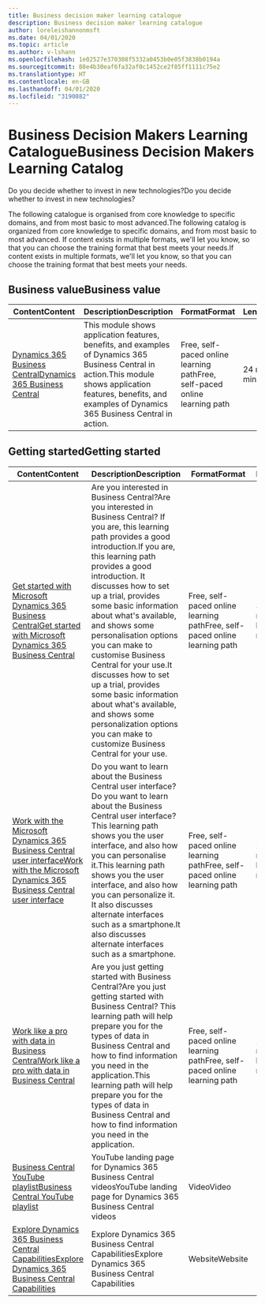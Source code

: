 ```yaml
---
title: Business decision maker learning catalogue
description: Business decision maker learning catalogue
author: loreleishannonmsft
ms.date: 04/01/2020
ms.topic: article
ms.author: v-lshann
ms.openlocfilehash: 1e02527e370308f5332a0453b0e05f3838b0194a
ms.sourcegitcommit: 88e4b30eaf6fa32af0c1452ce2f85ff1111c75e2
ms.translationtype: HT
ms.contentlocale: en-GB
ms.lasthandoff: 04/01/2020
ms.locfileid: "3190882"
---
```

# <a name="business-decision-makers-learning-catalog"></a><span data-ttu-id="b476e-103">Business Decision Makers Learning Catalogue</span><span class="sxs-lookup"><span data-stu-id="b476e-103">Business Decision Makers Learning Catalog</span></span>

<span data-ttu-id="b476e-104">Do you decide whether to invest in new technologies?</span><span class="sxs-lookup"><span data-stu-id="b476e-104">Do you decide whether to invest in new technologies?</span></span>

<span data-ttu-id="b476e-105">The following catalogue is organised from core knowledge to specific domains, and from most basic to most advanced.</span><span class="sxs-lookup"><span data-stu-id="b476e-105">The following catalog is organized from core knowledge to specific domains, and from most basic to most advanced.</span></span> <span data-ttu-id="b476e-106">If content exists in multiple formats, we'll let you know, so that you can choose the training format that best meets your needs.</span><span class="sxs-lookup"><span data-stu-id="b476e-106">If content exists in multiple formats, we'll let you know, so that you can choose the training format that best meets your needs.</span></span>  

## <a name="business-value"></a><span data-ttu-id="b476e-107">Business value<a name="busvalue"></a></span><span class="sxs-lookup"><span data-stu-id="b476e-107">Business value<a name="busvalue"></a></span></span>

| <span data-ttu-id="b476e-108">Content</span><span class="sxs-lookup"><span data-stu-id="b476e-108">Content</span></span>                                                                 | <span data-ttu-id="b476e-109">Description</span><span class="sxs-lookup"><span data-stu-id="b476e-109">Description</span></span>                                                                                                | <span data-ttu-id="b476e-110">Format</span><span class="sxs-lookup"><span data-stu-id="b476e-110">Format</span></span>                                | <span data-ttu-id="b476e-111">Length</span><span class="sxs-lookup"><span data-stu-id="b476e-111">Length</span></span>     |
|----------------------------------------------------------------------------------------------------------------|------------------------------------------------------------------------------------------------------------|---------------------------------------|------------|
| [<span data-ttu-id="b476e-112">Dynamics 365 Business Central</span><span class="sxs-lookup"><span data-stu-id="b476e-112">Dynamics 365 Business Central</span></span>](https://docs.microsoft.com/learn/modules/dynamics-365-business-central/) | <span data-ttu-id="b476e-113">This module shows application features, benefits, and examples of Dynamics 365 Business Central in action.</span><span class="sxs-lookup"><span data-stu-id="b476e-113">This module shows application features, benefits, and examples of Dynamics 365 Business Central in action.</span></span> | <span data-ttu-id="b476e-114">Free, self-paced online learning path</span><span class="sxs-lookup"><span data-stu-id="b476e-114">Free, self-paced online learning path</span></span> | <span data-ttu-id="b476e-115">24 minutes</span><span class="sxs-lookup"><span data-stu-id="b476e-115">24 minutes</span></span> |

## <a name="getting-started"></a><span data-ttu-id="b476e-116">Getting started<a name="get-started"></a></span><span class="sxs-lookup"><span data-stu-id="b476e-116">Getting started<a name="get-started"></a></span></span>

| <span data-ttu-id="b476e-117">Content</span><span class="sxs-lookup"><span data-stu-id="b476e-117">Content</span></span>                                                                                                                             | <span data-ttu-id="b476e-118">Description</span><span class="sxs-lookup"><span data-stu-id="b476e-118">Description</span></span>                                                                                                                                                                                                                                                                                      | <span data-ttu-id="b476e-119">Format</span><span class="sxs-lookup"><span data-stu-id="b476e-119">Format</span></span>                                | <span data-ttu-id="b476e-120">Length</span><span class="sxs-lookup"><span data-stu-id="b476e-120">Length</span></span>             |
|------------------------------------------------------------------------------------------------------------------------------------------------------------------------------|--------------------------------------------------------------------------------------------------------------------------------------------------------------------------------------------------------------------------------------------------------------------------------------------------|---------------------------------------|--------------------|
| [<span data-ttu-id="b476e-121">Get started with Microsoft Dynamics 365 Business Central</span><span class="sxs-lookup"><span data-stu-id="b476e-121">Get started with Microsoft Dynamics 365 Business Central</span></span>](https://docs.microsoft.com/learn/paths/get-started-dynamics-365-business-central/)                          | <span data-ttu-id="b476e-122">Are you interested in Business Central?</span><span class="sxs-lookup"><span data-stu-id="b476e-122">Are you interested in Business Central?</span></span> <span data-ttu-id="b476e-123">If you are, this learning path provides a good introduction.</span><span class="sxs-lookup"><span data-stu-id="b476e-123">If you are, this learning path provides a good introduction.</span></span> <span data-ttu-id="b476e-124">It discusses how to set up a trial, provides some basic information about what's available, and shows some personalisation options you can make to customise Business Central for your use.</span><span class="sxs-lookup"><span data-stu-id="b476e-124">It discusses how to set up a trial, provides some basic information about what's available, and shows some personalization options you can make to customize Business Central for your use.</span></span> | <span data-ttu-id="b476e-125">Free, self-paced online learning path</span><span class="sxs-lookup"><span data-stu-id="b476e-125">Free, self-paced online learning path</span></span> | <span data-ttu-id="b476e-126">3 hours 4 minutes</span><span class="sxs-lookup"><span data-stu-id="b476e-126">3 hours 4 minutes</span></span>  |
| [<span data-ttu-id="b476e-127">Work with the Microsoft Dynamics 365 Business Central user interface</span><span class="sxs-lookup"><span data-stu-id="b476e-127">Work with the Microsoft Dynamics 365 Business Central user interface</span></span>](https://docs.microsoft.com/learn/paths/work-with-user-interface-dynamics-365-business-central/) | <span data-ttu-id="b476e-128">Do you want to learn about the Business Central user interface?</span><span class="sxs-lookup"><span data-stu-id="b476e-128">Do you want to learn about the Business Central user interface?</span></span> <span data-ttu-id="b476e-129">This learning path shows you the user interface, and also how you can personalise it.</span><span class="sxs-lookup"><span data-stu-id="b476e-129">This learning path shows you the user interface, and also how you can personalize it.</span></span> <span data-ttu-id="b476e-130">It also discusses alternate interfaces such as a smartphone.</span><span class="sxs-lookup"><span data-stu-id="b476e-130">It also discusses alternate interfaces such as a smartphone.</span></span>                                                                               | <span data-ttu-id="b476e-131">Free, self-paced online learning path</span><span class="sxs-lookup"><span data-stu-id="b476e-131">Free, self-paced online learning path</span></span> | <span data-ttu-id="b476e-132">2 hours 27 minutes</span><span class="sxs-lookup"><span data-stu-id="b476e-132">2 hours 27 minutes</span></span> |
| [<span data-ttu-id="b476e-133">Work like a pro with data in Business Central</span><span class="sxs-lookup"><span data-stu-id="b476e-133">Work like a pro with data in Business Central</span></span>](https://docs.microsoft.com/learn/paths/work-pro-data-dynamics-365-business-central)                                    | <span data-ttu-id="b476e-134">Are you just getting started with Business Central?</span><span class="sxs-lookup"><span data-stu-id="b476e-134">Are you just getting started with Business Central?</span></span> <span data-ttu-id="b476e-135">This learning path will help prepare you for the types of data in Business Central and how to find information you need in the application.</span><span class="sxs-lookup"><span data-stu-id="b476e-135">This learning path will help prepare you for the types of data in Business Central and how to find information you need in the application.</span></span>                                                                                                  | <span data-ttu-id="b476e-136">Free, self-paced online learning path</span><span class="sxs-lookup"><span data-stu-id="b476e-136">Free, self-paced online learning path</span></span> | <span data-ttu-id="b476e-137">2 hours 27 minutes</span><span class="sxs-lookup"><span data-stu-id="b476e-137">2 hours 27 minutes</span></span> |
| [<span data-ttu-id="b476e-138">Business Central YouTube playlist</span><span class="sxs-lookup"><span data-stu-id="b476e-138">Business Central YouTube playlist</span></span>](https://www.youtube.com/playlist?list=PLcakwueIHoT-wVFPKUtmxlqcG1kJ0oqq4)                                                                | <span data-ttu-id="b476e-139">YouTube landing page for Dynamics 365 Business Central videos</span><span class="sxs-lookup"><span data-stu-id="b476e-139">YouTube landing page for Dynamics 365 Business Central videos</span></span>                                                                                                                                                                                                                                    | <span data-ttu-id="b476e-140">Video</span><span class="sxs-lookup"><span data-stu-id="b476e-140">Video</span></span>                                 |                    |
| [<span data-ttu-id="b476e-141">Explore Dynamics 365 Business Central Capabilities</span><span class="sxs-lookup"><span data-stu-id="b476e-141">Explore Dynamics 365 Business Central Capabilities</span></span>](https://dynamics.microsoft.com/business-central/capabilities/)                                                    | <span data-ttu-id="b476e-142">Explore Dynamics 365 Business Central Capabilities</span><span class="sxs-lookup"><span data-stu-id="b476e-142">Explore Dynamics 365 Business Central Capabilities</span></span>                                                                                                                                                                                                                                               | <span data-ttu-id="b476e-143">Website</span><span class="sxs-lookup"><span data-stu-id="b476e-143">Website</span></span>                               |                    |
